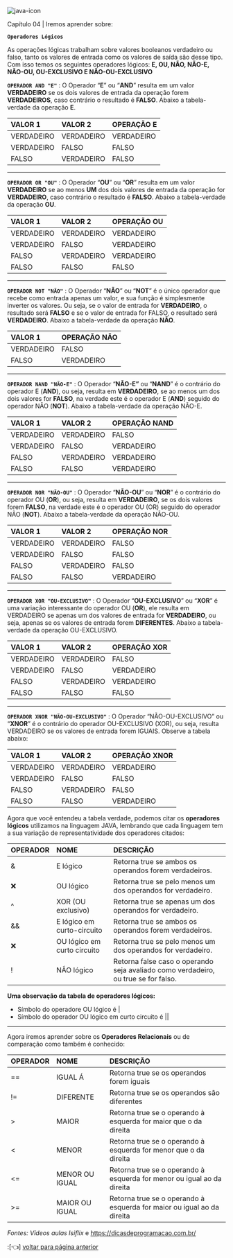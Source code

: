 ![java-icon](https://user-images.githubusercontent.com/40298927/174925141-07490c3f-d64f-4db3-b6b5-e32329127264.png) 

Capítulo 04 | Iremos aprender sobre:

**`Operadores Lógicos`**

As operações lógicas trabalham sobre valores booleanos verdadeiro ou falso, tanto os valores de entrada como os valores de saída são desse tipo. Com isso temos os seguintes operadores lógicos: **E, OU, NÃO, NÃO-E, NÃO-OU, OU-EXCLUSIVO E NÃO-OU-EXCLUSIVO**

**`OPERADOR AND "E"`** : O Operador “**E**” ou “**AND**” resulta em um valor **VERDADEIRO** se os dois valores de entrada da operação forem **VERDADEIROS**, caso contrário o resultado é **FALSO**. Abaixo a tabela-verdade da operação **E**.

| VALOR 1           | VALOR 2          | OPERAÇÃO E |
| :---------------- | :----------------| :--------- |
| VERDADEIRO        |  VERDADEIRO      | VERDADEIRO |
| VERDADEIRO        |  FALSO           | FALSO      |
| FALSO             |  VERDADEIRO      | FALSO      | 

***

**`OPERADOR OR "OU"`** : O Operador “**OU**” ou “**OR**” resulta em um valor **VERDADEIRO** se ao menos **UM** dos dois valores de entrada da operação for **VERDADEIRO**, caso contrário o resultado é **FALSO**. Abaixo a tabela-verdade da operação **OU**.

| VALOR 1           | VALOR 2          | OPERAÇÃO OU |
| :---------------- | :----------------| :--------- |
| VERDADEIRO        |  VERDADEIRO      | VERDADEIRO |
| VERDADEIRO        |  FALSO           | VERDADEIRO |
| FALSO             |  VERDADEIRO      | VERDADEIRO | 
| FALSO             |  FALSO           | FALSO      | 

***

**`OPERADOR NOT "NÃO"`** : O Operador “**NÃO**” ou “**NOT**” é o único operador que recebe como entrada apenas um valor, e sua função é simplesmente inverter os valores. Ou seja, se o valor de entrada for **VERDADEIRO**, o resultado será **FALSO** e se o valor de entrada for FALSO, o resultado será **VERDADEIRO**. Abaixo a tabela-verdade da operação **NÃO**.

| VALOR 1           | OPERAÇÃO NÃO
| :---------------- | :----------------
| VERDADEIRO        |  FALSO      
| FALSO             |  VERDADEIRO  

***

**`OPERADOR NAND "NÃO-E"`** : O Operador “**NÃO-E”** ou “**NAND**” é o contrário do operador E (**AND**), ou seja, resulta em **VERDADEIRO**, se ao menos um dos dois valores for **FALSO**, na verdade este é o operador E (**AND**) seguido do operador NÃO (**NOT**). Abaixo a tabela-verdade da operação NÃO-E.

| VALOR 1           | VALOR 2          | OPERAÇÃO NAND |
| :---------------- | :----------------| :--------- |
| VERDADEIRO        |  VERDADEIRO      | FALSO      |
| VERDADEIRO        |  FALSO           | VERDADEIRO |
| FALSO             |  VERDADEIRO      | VERDADEIRO | 
| FALSO             |  FALSO           | VERDADEIRO | 
 

***

**`OPERADOR NOR "NÃO-OU"`** : O Operador “**NÃO-OU**” ou “**NOR**” é o contrário do operador OU (**OR**), ou seja, resulta em **VERDADEIRO**, se os dois valores forem **FALSO**, na verdade este é o operador OU (OR) seguido do operador NÃO (**NOT**). Abaixo a tabela-verdade da operação NÃO-OU.

| VALOR 1           | VALOR 2          | OPERAÇÃO NOR |
| :---------------- | :----------------| :--------- |
| VERDADEIRO        |  VERDADEIRO      | FALSO      |
| VERDADEIRO        |  FALSO           | FALSO      |
| FALSO             |  VERDADEIRO      | FALSO      | 
| FALSO             |  FALSO           | VERDADEIRO | 


***

**`OPERADOR XOR "OU-EXCLUSIVO"`** : O Operador “**OU-EXCLUSIVO**” ou “**XOR**” é uma variação interessante do operador OU (**OR**), ele resulta em VERDADEIRO se apenas um dos valores de entrada for **VERDADEIRO**, ou seja, apenas se os valores de entrada forem **DIFERENTES**. Abaixo a tabela-verdade da operação OU-EXCLUSIVO.

| VALOR 1           | VALOR 2          | OPERAÇÃO XOR |
| :---------------- | :----------------| :--------- |
| VERDADEIRO        |  VERDADEIRO      | FALSO      |
| VERDADEIRO        |  FALSO           | VERDADEIRO |
| FALSO             |  VERDADEIRO      | VERDADEIRO | 
| FALSO             |  FALSO           | FALSO      | 


***

**`OPERADOR XNOR "NÃO-OU-EXCLUSIVO"`** : O Operador “NÃO-OU-EXCLUSIVO” ou “**XNOR**” é o contrário do operador OU-EXCLUSIVO (XOR), ou seja, resulta VERDADEIRO se os valores de entrada forem IGUAIS. Observe a tabela abaixo:

| VALOR 1           | VALOR 2          | OPERAÇÃO XNOR |
| :---------------- | :----------------| :--------- |
| VERDADEIRO        |  VERDADEIRO      | VERDADEIRO |
| VERDADEIRO        |  FALSO           | FALSO      |
| FALSO             |  VERDADEIRO      | FALSO      | 
| FALSO             |  FALSO           | VERDADEIRO |

Agora que você entendeu a tabela verdade, podemos citar os **operadores lógicos** utilizamos na linguagem JAVA, lembrando que cada linguagem tem a sua variação de representatividade dos operadores citados: 

| OPERADOR  | NOME                           | DESCRIÇÃO |
| :-------- | :------------------------------| :--------- |
| &         |  E lógico                      | Retorna true se ambos os operandos forem verdadeiros. |
| ❌         |  OU lógico                     | Retorna true se pelo menos um dos operandos for verdadeiro. |
| ^         |  XOR (OU exclusivo)            | Retorna true se apenas um dos operandos for verdadeiro. | 
| &&        |  E lógico em curto-circuito    | Retorna true se ambos os operandos forem verdadeiros. |
| ❌         |  OU lógico em curto circuito   | Retorna true se pelo menos um dos operandos for verdadeiro.|
| !         |  NÃO lógico                    | Retorna false caso o operando seja avaliado como verdadeiro, ou true se for falso. |

**Uma observação da tabela de operadores lógicos:**
* Símbolo do operadore OU lógico é |  
* Símbolo do operador OU lógico em curto circuito é || 

***

Agora iremos aprender sobre os **Operadores Relacionais** ou de comparação como também é conhecido: 

| OPERADOR  | NOME             | DESCRIÇÃO |
| :-------- | :----------------| :--------- |
| ==        |  IGUAL Á         | Retorna true se os operandos forem iguais |
| !=        |  DIFERENTE       | Retorna true se os operandos são diferentes |
| >         |  MAIOR           | Retorna true se o operando à esquerda for maior que o da direita | 
| <         |  MENOR           | Retorna true se o operando à esquerda for menor que o da direita |
| <=        |  MENOR OU IGUAL  | Retorna true se o operando à esquerda for menor ou igual ao da direita |
| >=        |  MAIOR OU IGUAL  | Retorna true se o operando à esquerda for maior ou igual ao da direita |

_Fontes: Vídeos aulas Isiflix_ e https://dicasdeprogramacao.com.br/

:[👈] <a href="https://github.com/agathapaiiva/blog-java"> voltar para página anterior </a>